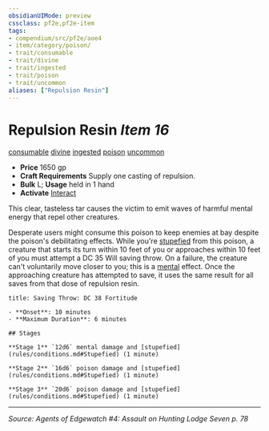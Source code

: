 ```yaml
---
obsidianUIMode: preview
cssclass: pf2e,pf2e-item
tags:
- compendium/src/pf2e/aoe4
- item/category/poison/
- trait/consumable
- trait/divine
- trait/ingested
- trait/poison
- trait/uncommon
aliases: ["Repulsion Resin"]
---
```

# Repulsion Resin *Item 16*  
[consumable](rules/traits/consumable.md "Consumable Item Trait")  [divine](rules/traits/divine.md "Divine Tradition Trait")  [ingested](rules/traits/ingested.md "Ingested Item Trait")  [poison](rules/traits/poison.md "Poison Effect Trait")  [uncommon](rules/traits/uncommon.md "Uncommon Rarity Trait")  

- **Price** 1650 gp
- **Craft Requirements** Supply one casting of repulsion.
- **Bulk** L; **Usage** held in 1 hand
- **Activate** [Interact](rules/actions/interact.md)

This clear, tasteless tar causes the victim to emit waves of harmful mental energy that repel other creatures.

Desperate users might consume this poison to keep enemies at bay despite the poison's debilitating effects. While you're [stupefied](rules/conditions.md#Stupefied) from this poison, a creature that starts its turn within 10 feet of you or approaches within 10 feet of you must attempt a DC 35 Will saving throw. On a failure, the creature can't voluntarily move closer to you; this is a [mental](rules/traits/mental.md "Mental Effect Trait") effect. Once the approaching creature has attempted to save, it uses the same result for all saves from that dose of repulsion resin.

```ad-inline-affliction
title: Saving Throw: DC 38 Fortitude

- **Onset**: 10 minutes
- **Maximum Duration**: 6 minutes

## Stages

**Stage 1** `12d6` mental damage and [stupefied](rules/conditions.md#Stupefied) (1 minute)

**Stage 2** `16d6` poison damage and [stupefied](rules/conditions.md#Stupefied) (1 minute)

**Stage 3** `20d6` poison damage and [stupefied](rules/conditions.md#Stupefied) (1 minute)
```


---
*Source: Agents of Edgewatch #4: Assault on Hunting Lodge Seven p. 78*